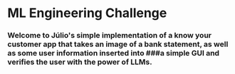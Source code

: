 # ML Engineering Challenge

### Welcome to Júlio's simple implementation of a know your customer app that takes an image of a bank statement, as well as some user information inserted into ###a simple GUI and verifies the user with the power of LLMs. 